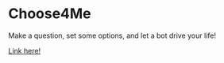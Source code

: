 # Choose4Me
Make a question, set some options, and let a bot drive your life!

[Link here!](https://robertohe.github.io/Choose4Me/)
